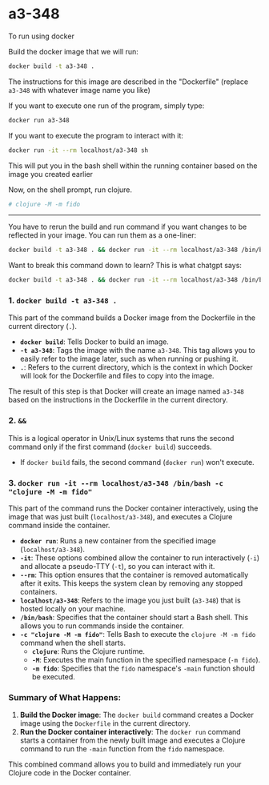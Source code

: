 # a3-348


To run using docker

Build the docker image that we will run:
```bash
docker build -t a3-348 .
```
The instructions for this image are described in the "Dockerfile"
(replace `a3-348` with whatever image name you like)


If you want to execute one run of the program, simply type: 
```bash
docker run a3-348
```

If you want to execute the program to interact with it: 
```bash
docker run -it --rm localhost/a3-348 sh
```
This will put you in the bash shell within the running container based on the image you created earlier

Now, on the shell prompt, run clojure. 
```bash
# clojure -M -m fido
```
*****************************
You have to rerun the build and run command if you want changes to be reflected in your image. You can run them as a one-liner: 

```bash
docker build -t a3-348 . && docker run -it --rm localhost/a3-348 /bin/bash -c "clojure -M -m fido"
```

Want to break this command down to learn? 
This is what chatgpt says: 

```bash
docker build -t a3-348 . && docker run -it --rm localhost/a3-348 /bin/bash -c "clojure -M -m fido"
```

### 1. **`docker build -t a3-348 .`**
   This part of the command builds a Docker image from the Dockerfile in the current directory (`.`).

   - **`docker build`**: Tells Docker to build an image.
   - **`-t a3-348`**: Tags the image with the name `a3-348`. This tag allows you to easily refer to the image later, such as when running or pushing it.
   - **`.`**: Refers to the current directory, which is the context in which Docker will look for the Dockerfile and files to copy into the image.

   The result of this step is that Docker will create an image named `a3-348` based on the instructions in the Dockerfile in the current directory.

### 2. **`&&`**
   This is a logical operator in Unix/Linux systems that runs the second command only if the first command (`docker build`) succeeds.

   - If `docker build` fails, the second command (`docker run`) won't execute.

### 3. **`docker run -it --rm localhost/a3-348 /bin/bash -c "clojure -M -m fido"`**
   This part of the command runs the Docker container interactively, using the image that was just built (`localhost/a3-348`), and executes a Clojure command inside the container.

   - **`docker run`**: Runs a new container from the specified image (`localhost/a3-348`).
   - **`-it`**: These options combined allow the container to run interactively (`-i`) and allocate a pseudo-TTY (`-t`), so you can interact with it.
   - **`--rm`**: This option ensures that the container is removed automatically after it exits. This keeps the system clean by removing any stopped containers.
   - **`localhost/a3-348`**: Refers to the image you just built (`a3-348`) that is hosted locally on your machine.
   - **`/bin/bash`**: Specifies that the container should start a Bash shell. This allows you to run commands inside the container.
   - **`-c "clojure -M -m fido"`**: Tells Bash to execute the `clojure -M -m fido` command when the shell starts.
     - **`clojure`**: Runs the Clojure runtime.
     - **`-M`**: Executes the main function in the specified namespace (`-m fido`).
     - **`-m fido`**: Specifies that the `fido` namespace's `-main` function should be executed.

### **Summary of What Happens:**
1. **Build the Docker image**: The `docker build` command creates a Docker image using the `Dockerfile` in the current directory.
2. **Run the Docker container interactively**: The `docker run` command starts a container from the newly built image and executes a Clojure command to run the `-main` function from the `fido` namespace.

This combined command allows you to build and immediately run your Clojure code in the Docker container.